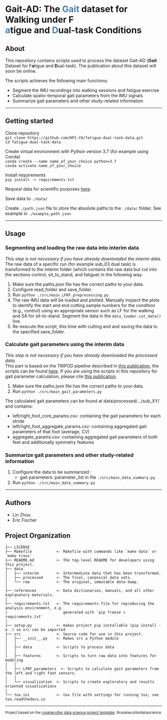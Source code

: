 # Gait-AD: The <span style="color:SteelBlue">Gait</span> dataset for Walking under F<br><span style="color:SteelBlue">a</span>tigue and <span style="color:SteelBlue">D</span>ual-task Conditions


## About
This repository contains scripts used to process the dataset Gait-AD (**Gait** Dataset for F**a**tigue and **D**ual-task). The publication about this dataset will soon be online.

The scripts achieves the following main functions:
* Segment the IMU recordings into walking sessions and fatigue exercise
* Calculate spatio-temporal gait parameters from the IMU signals
* Summarize gait parameters and other study-related information

---------
## Getting started
Clone repository \
```git clone https://github.com/HPI-CH/fatigue-dual-task-data.git``` \
```cd fatigue-dual-task-data```

Create virtual environment with Python version 3.7 (for example using Conda) \
```conda create --name name_of_your_choice python=3.7``` \
```conda activate name_of_your_choice```

Install requirements \
```pip install -r requirements.txt```

Request data for scientific purposes [here](TBD).

Save data to ```./data/```

Create ```./path.json``` file to store the absolute paths to the ```./data/``` folder. See example in ```./example_path.json```

---------
## Usage
### **Segmenting and loading the raw data into interim data**
*This step is not necessary if you have already downloaded the interim data.*\
The raw data of a specific run (for example sub_03 dual task) is transformed to the interim folder (which contains the raw data but cut into the sections control, sit_to_stand, and fatigue) in the following way:

1. Make sure the paths.json file has the correct paths to your data.
2. Configure read_folder and save_folder.
3. Run ```python ./src/main_LFRF_preprocessing.py```
4. The raw IMU data will be loaded and plotted. Manually inspect the plots to identify the start and end cutting sample numbers for the condition (e.g., control) using an appropriate sensor such as LF for the walking and SA for sit-to-stand. Segment the data in the ```data_loader.cut_data()``` line.
5. Re-execute the script, this time with cutting and and saving the data to the specified save_folder.

### **Calculate gait parameters using the interim data**
*This step is not necessary if you have already downloaded the processed data.*\
This part is based on the TRIPOD pipeline described in [this publication](https://doi.org/10.3390/data6090095), the scripts can be found [here](https://github.com/HPI-CH/TRIPOD). If you are using the scripts in this repository for gait parameter calculation, please cite [this publication](https://doi.org/10.3390/data6090095).
1. Make sure the paths.json file has the correct paths to your data.
2. Run ```python ./src/main_gait_parameters.py```

The calculated gait parameters can be found at data/processed/.../sub_XY/ and contains:
- left/right_foot_core_params.csv: containing the gait parameters for each stride
- left/right_foot_aggregate_params.csv: containing aggregated gait parameters of that foot (average, CV)
- aggregate_params.csv: containing aggregated gait parameters of both feet and additionally symmetry features

### **Summarize gait parameters and other study-related information**
1. Configure the data to be summarized :
   - gait parameters: parameter_list in file ```./src/main_data_summary.py```
2. Run ```python ./src/main_data_summary.py```

--------
## Authors
* Lin Zhou
* Eric Fischer

Project Organization
------------

    ├── LICENSE
    ├── Makefile           <- Makefile with commands like `make data` or `make train`
    ├── README.md          <- The top-level README for developers using this project.
    ├── data
    │   ├── interim        <- Intermediate data that has been transformed.
    │   ├── processed      <- The final, canonical data sets.
    │   └── raw            <- The original, immutable data dump.
    │
    ├── references         <- Data dictionaries, manuals, and all other explanatory materials.
    │
    ├── requirements.txt   <- The requirements file for reproducing the analysis environment, e.g.
    │                         generated with `pip freeze > requirements.txt`
    │
    ├── setup.py           <- makes project pip installable (pip install -e .) so src can be imported
    ├── src                <- Source code for use in this project.
    │   ├── __init__.py    <- Makes src a Python module
    │   │
    │   ├── data           <- Scripts to process data
    │   │
    │   ├── features       <- Scripts to turn raw data into features for modeling
    │   │
    │   ├── LFRF_parameters  <- Scripts to calculate gait parameters from the left and right foot sensors.
    │   │
    │   └── visualization  <- Scripts to create exploratory and results oriented visualizations
    │
    └── tox.ini            <- tox file with settings for running tox; see tox.readthedocs.io


--------


<p><small>Project based on the <a target="_blank" href="https://drivendata.github.io/cookiecutter-data-science/">cookiecutter data science project template</a>. #cookiecutterdatascience</small></p>
